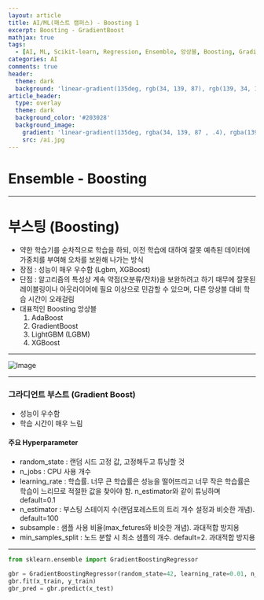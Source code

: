 ```yaml
---
layout: article
title: AI/ML(패스트 캠퍼스) - Boosting 1
excerpt: Boosting - GradientBoost
mathjax: true
tags:
  - [AI, ML, Scikit-learn, Regression, Ensemble, 앙상블, Boosting, GradientBoost]
categories: AI
comments: true
header:
  theme: dark
  background: 'linear-gradient(135deg, rgb(34, 139, 87), rgb(139, 34, 139))'
article_header:
  type: overlay
  theme: dark
  background_color: '#203028'
  background_image:
    gradient: 'linear-gradient(135deg, rgba(34, 139, 87 , .4), rgba(139, 34, 139, .4))'
    src: /ai.jpg
---
```


# Ensemble - Boosting

---

# 부스팅 (Boosting)

- 약한 학습기를 순차적으로 학습을 하되, 이전 학습에 대하여 잘못 예측된 데이터에 가중치를 부여해 오차를 보완해 나가는 방식
- 장점 : 성능이 매우 우수함 (Lgbm, XGBoost)
- 단점 : 알고리즘의 특성상 계속 약점(오분류/잔차)을 보완하려고 하기 때무에 잘못된 레이블링이나 아웃라이어에 필요 이상으로 민감할 수 있으며, 다른 앙상블 대비 학습 시간이 오래걸림
- 대표적인 Boosting 앙상블
  1. AdaBoost
  2. GradientBoost
  3. LightGBM (LGBM)
  4. XGBoost

---

![Image](https://keras.io/img/graph-kaggle-1.jpeg)

---

### 그라디언트 부스트 (Gradient Boost)
- 성능이 우수함
- 학습 시간이 매우 느림

#### 주요 Hyperparameter
- random_state : 랜덤 시드 고정 값, 고정해두고 튜닝할 것
- n_jobs : CPU 사용 개수
- learning_rate : 학습률. 너무 큰 학습률은 성능을 떨어뜨리고 너무 작은 학습률은 학습이 느리므로 적절한 값을 찾아야 함. n_estimator와 같이 튜닝하며 default=0.1
- n_estimator : 부스팅 스테이지 수(랜덤포레스트의 트리 개수 설정과 비슷한 개념). default=100
- subsample : 샘플 사용 비율(max_fetures와 비슷한 개념). 과대적합 방지용
- min_samples_split : 노드 분할 시 최소 샘플의 개수. default=2. 과대적합 방지용

---

``` python
from sklearn.ensemble import GradientBoostingRegressor

gbr = GradientBoostingRegressor(random_state=42, learning_rate=0.01, n_estimators=1000, subsample=0.8)
gbr.fit(x_train, y_train)
gbr_pred = gbr.predict(x_test)
```
